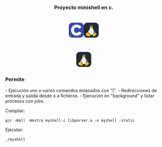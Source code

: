 
<h3 align="center">Proyecto minishell en c.</h3>
<h1 align="center"><img src="./icon/C.svg" width="48"><img src="./icon/Linux-Dark.svg" width="48"></h1>
<h1 align="center"><img src="./icon/Linux-Dark.svg" width="48"></h1>

<h3>Permite</h3>
  - Ejecución uno o varios comandos enlazados con "|".
  - Redirecciones de entrada y salida desde o a ficheros.
  - Ejecución en "background" y listar procesos con jobs.

Compilar:
```
gcc -Wall -Wextra myshell.c libparser.a -o myshell -static
```

Ejecutar:

```
./myshell
```
